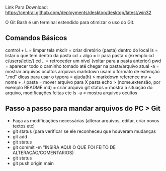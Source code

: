 Link Para Download: https://central.github.com/deployments/desktop/desktop/latest/win32

O Git Bash é um terminal estendido para otimizar o uso do Git.



## Comandos Básicos

control + L = limpar tela
mkdir = criar diretório (pasta) dentro do local
ls = listar o que tem dentro da pasta
cd + algo = ir para pasta x (exemplo cd c/users/letic/)
cd .. = retroceder um nível (voltar para a pasta anterior)
pwd = aparecer todo o caminho tomado até chegar na pasta/arquivo atual
-a = mostrar arquivos ocultos
arquivos markdown usam o formato de extenção ".md"
dicas para usar o typora = ajuda(h) > markdown reference
mv + nome + ./ pasta = mover arquivo para X pasta
echo > (nome.extensão, por exemplo README.md) = criar arquivo
git status = mostra a situação do arquivo, modificações feitas etc
ls -a = mostra arquivos ocultos



## Passo a passo para mandar arquivos do PC > Git

- Faça as modificações necessárias (alterar arquivos, editar, criar novos textos etc)
- git status (para verificar se ele reconheceu que houveram mudanças
- git add .
- git status
- git commit -m "INSIRA AQUI O QUE FOI FEITO DE ALTERAÇÃO/COMENTARIOS)
- git status
- git push origin main

